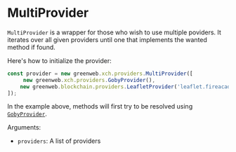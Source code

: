 # MultiProvider

`MultiProvider` is a wrapper for those who wish to use multiple poviders. It iterates over all given providers until one that implements the wanted method if found.


Here's how to initialize the provider:
```js
const provider = new greenweb.xch.providers.MultiProvider([
     new greenweb.xch.providers.GobyProvider(),
    new greenweb.blockchain.providers.LeafletProvider('leaflet.fireacademy.io', 'TEST-API-KEY')
]);
```

In the example above, methods will first try to be resolved using [`GobyProvider`](goby-provider.md).

Arguments:

 - `providers`: A list of providers